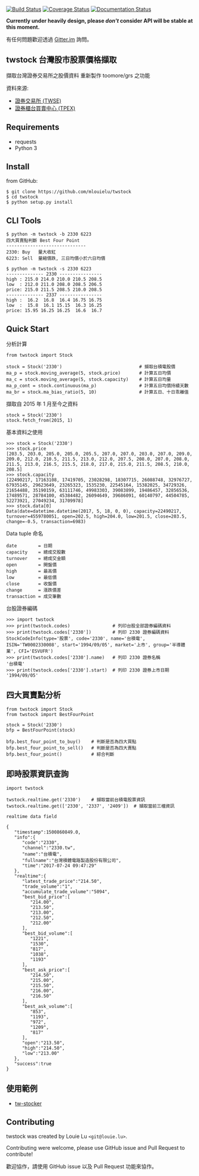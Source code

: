 [![Build
Status](https://travis-ci.org/mlouielu/twstock.svg?branch=master)](https://travis-ci.org/mlouielu/twstock)
[![Coverage Status](https://coveralls.io/repos/github/mlouielu/twstock/badge.svg?branch=master)](https://coveralls.io/github/mlouielu/twstock?branch=master)
[![Documentation Status](https://readthedocs.org/projects/twstock/badge/?version=latest)](http://twstock.readthedocs.io/en/latest/?badge=latest)


**Currently under heavily design, please *don't* consider API will be stable at this moment.**

有任何問題歡迎透過 [Gitter.im](https://gitter.im/twstock/Lobby) 詢問。

twstock 台灣股市股票價格擷取
----------------------------

擷取台灣證券交易所之股價資料
重新製作 toomore/grs 之功能

資料來源:

* [證券交易所 (TWSE)](http://www.twse.com.tw)
* [證券櫃台買賣中心 (TPEX)](http://www.tpex.org.tw)

## Requirements

* requests
* Python 3

## Install

from GitHub:

```
$ git clone https://github.com/mlouielu/twstock
$ cd twstock
$ python setup.py install
```

## CLI Tools

```
$ python -m twstock -b 2330 6223
四大買賣點判斷 Best Four Point
------------------------------
2330: Buy   量大收紅
6223: Sell  量縮價跌, 三日均價小於六日均價
```

```
$ python -m twstock -s 2330 6223
-------------- 2330 ----------------
high : 215.0 214.0 210.0 210.5 208.5
low  : 212.0 211.0 208.0 208.5 206.5
price: 215.0 211.5 208.5 210.0 208.5
-------------- 2337 ----------------
high :  16.2  16.8  16.4 16.75 16.75
low  :  15.8  16.1 15.15  16.3 16.25
price: 15.95 16.25 16.25  16.6  16.7
```

## Quick Start

分析計算

```
from twstock import Stock

stock = Stock('2330')                             # 擷取台積電股價
ma_p = stock.moving_average(5, stock.price)       # 計算五日均價
ma_c = stock.moving_average(5, stock.capacity)    # 計算五日均量
ma_p_cont = stock.continuous(ma_p)                # 計算五日均價持續天數
ma_br = stock.ma_bias_ratio(5, 10)                # 計算五日、十日乖離值
```

擷取自 2015 年 1 月至今之資料

```
stock = Stock('2330')
stock.fetch_from(2015, 1)
```

基本資料之使用

```
>>> stock = Stock('2330')
>>> stock.price
[203.5, 203.0, 205.0, 205.0, 205.5, 207.0, 207.0, 203.0, 207.0, 209.0, 209.0, 212.0, 210.5, 211.5, 213.0, 212.0, 207.5, 208.0, 207.0, 208.0, 211.5, 213.0, 216.5, 215.5, 218.0, 217.0, 215.0, 211.5, 208.5, 210.0, 208.5]
>>> stock.capacity
[22490217, 17163108, 17419705, 23028298, 18307715, 26088748, 32976727, 67935145, 29623649, 23265323, 1535230, 22545164, 15382025, 34729326, 21654488, 35190159, 63111746, 49983303, 39083899, 19486457, 32856536, 17489571, 28784100, 45384482, 26094649, 39686091, 60140797, 44504785, 52273921, 27049234, 31709978]
>>> stock.data[0]
Data(date=datetime.datetime(2017, 5, 18, 0, 0), capacity=22490217, turnover=4559780051, open=202.5, high=204.0, low=201.5, close=203.5, change=-0.5, transaction=6983)
```

Data tuple 命名

```
date        = 日期
capacity    = 總成交股數
turnover    = 總成交金額
open        = 開盤價
high        = 最高價
low         = 最低價
close       = 收盤價
change      = 漲跌價差
transaction = 成交筆數
```

台股證券編碼

```
>>> import twstock
>>> print(twstock.codes)                # 列印台股全部證券編碼資料
>>> print(twstock.codes['2330'])        # 列印 2330 證券編碼資料
StockCodeInfo(type='股票', code='2330', name='台積電', ISIN='TW0002330008', start='1994/09/05', market='上市', group='半導體業', CFI='ESVUFR')
>>> print(twstock.codes['2330'].name)   # 列印 2330 證券名稱
'台積電'
>>> print(twstock.codes['2330'].start)  # 列印 2330 證券上市日期
'1994/09/05'
```

## 四大買賣點分析

```
from twstock import Stock
from twstock import BestFourPoint

stock = Stock('2330')
bfp = BestFourPoint(stock)

bfp.best_four_point_to_buy()    # 判斷是否為四大買點
bfp.best_four_point_to_sell()   # 判斷是否為四大賣點
bfp.best_four_point()           # 綜合判斷
```

## 即時股票資訊查詢

```
import twstock

twstock.realtime.get('2330')    # 擷取當前台積電股票資訊
twstock.realtime.get(['2330', '2337', '2409'])  # 擷取當前三檔資訊
```

```
realtime data field

{
   "timestamp":1500860849.0,
   "info":{
      "code":"2330",
      "channel":"2330.tw",
      "name":"台積電",
      "fullname":"台灣積體電路製造股份有限公司",
      "time":"2017-07-24 09:47:29"
   },
   "realtime":{
      "latest_trade_price":"214.50",
      "trade_volume":"1",
      "accumulate_trade_volume":"5094",
      "best_bid_price":[
         "214.00",
         "213.50",
         "213.00",
         "212.50",
         "212.00"
      ],
      "best_bid_volume":[
         "1221",
         "1530",
         "817",
         "1038",
         "1193"
      ],
      "best_ask_price":[
         "214.50",
         "215.00",
         "215.50",
         "216.00",
         "216.50"
      ],
      "best_ask_volume":[
         "853",
         "1193",
         "972",
         "1209",
         "817"
      ],
      "open":"213.50",
      "high":"214.50",
      "low":"213.00"
   },
   "success":true
}
```


## 使用範例

* [tw-stocker](https://github.com/mlouielu/stocker)

## Contributing

twstock was created by Louie Lu `<git@louie.lu>`.

Contributing were welcome, please use GitHub issue and Pull Request to contribute!

歡迎協作，請使用 GitHub issue 以及 Pull Request 功能來協作。
